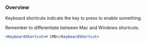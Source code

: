 ### Overview

Keyboard shortcuts indicate the key to press to enable something.

Remember to differentiate between Mac and Windows shortcuts.

```jsx noeditor
<KeyboardShortcut>⌘ CMD</KeyboardShortcut>
```